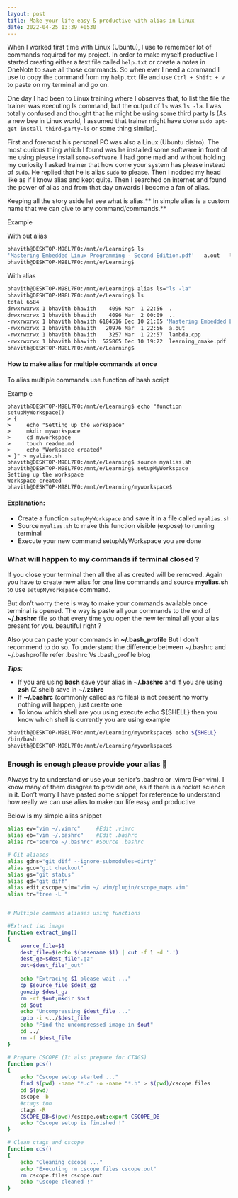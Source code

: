 ```yaml
---
layout: post
title: Make your life easy & productive with alias in Linux
date: 2022-04-25 13:39 +0530
---
```


When I worked first time with Linux (Ubuntu), I use to remember lot of commands required for my project. In order to make myself productive I started creating either a text file called `help.txt` or create a notes in OneNote to save all those commands. So when ever I need a command I use to copy the command from my `help.txt` file and use `Ctrl + Shift + v` to paste on my terminal and go on.

One day I had been to Linux training where I observes that, to list the file the trainer was executing ls command, but the output of `ls` was `ls -la`. I was totally confused and thought that he might be using some third party ls  (As a new bee in Linux world, I assumed that trainer might have done `sudo apt-get install third-party-ls` or some thing similar).

First and foremost his personal PC was also a Linux (Ubuntu distro). The most curious thing which I found was he installed some software in front of me using please install `some-software`. I had gone mad and without holding my curiosity I asked trainer that how come your system has please instead of `sudo`. He replied that he is alias `sudo` to please. Then I nodded my head like as if I know alias and kept quite. Then I searched on internet and found the power of alias and from that day onwards I become a fan of alias.

Keeping all the story aside let see what is alias.** In simple alias is a custom name that we can give to any command/commands.**

Example

With out alias 

```bash
bhavith@DESKTOP-M98L7FO:/mnt/e/Learning$ ls
'Mastering Embedded Linux Programming - Second Edition.pdf'   a.out   lambda.cpp   learning_cmake.pdf
bhavith@DESKTOP-M98L7FO:/mnt/e/Learning$
```

With alias

```bash
bhavith@DESKTOP-M98L7FO:/mnt/e/Learning$ alias ls="ls -la"
bhavith@DESKTOP-M98L7FO:/mnt/e/Learning$ ls
total 6584
drwxrwxrwx 1 bhavith bhavith    4096 Mar  1 22:56  .
drwxrwxrwx 1 bhavith bhavith    4096 Mar  2 00:09  ..
-rwxrwxrwx 1 bhavith bhavith 6184516 Dec 10 21:05 'Mastering Embedded Linux Programming - Second Edition.pdf'
-rwxrwxrwx 1 bhavith bhavith   20976 Mar  1 22:56  a.out
-rwxrwxrwx 1 bhavith bhavith    3257 Mar  1 22:57  lambda.cpp
-rwxrwxrwx 1 bhavith bhavith  525865 Dec 10 19:22  learning_cmake.pdf
bhavith@DESKTOP-M98L7FO:/mnt/e/Learning$
```
#### How to make alias for multiple commands at once

To alias multiple commands use function of bash script 

Example

```
bhavith@DESKTOP-M98L7FO:/mnt/e/Learning$ echo "function setupMyWorkspace()
> {
>     echo "Setting up the workspace"
>     mkdir myworkspace
>     cd myworkspace
>     touch readme.md
>     echo "Workspace created"
> }" > myalias.sh
bhavith@DESKTOP-M98L7FO:/mnt/e/Learning$ source myalias.sh
bhavith@DESKTOP-M98L7FO:/mnt/e/Learning$ setupMyWorkspace
Setting up the workspace
Workspace created
bhavith@DESKTOP-M98L7FO:/mnt/e/Learning/myworkspace$
```
#### Explanation:

- Create a function `setupMyWorkspace` and save it in a file called `myalias.sh`
- Source `myalias.sh` to make this function visible (expose) to running terminal 
- Execute your new command setupMyWorkspace you are done

### What will happen to my commands if terminal closed ?

If you close your terminal then all the alias created will be removed. Again you have to create new alias for one line commands and source **myalias.sh** to use `setupMyWorkspace` command.

But don’t worry there is way to make your commands available once terminal is opened.  The way is paste all your commands to the end of **~/.bashrc** file so that every time you open the new terminal all your alias present for you. beautiful right ? 

Also you can paste your commands in **~/.bash_profile** But I don’t recommend to do so. To understand the difference between ~/.bashrc and ~/.bashprofile refer .bashrc Vs .bash_profile blog 

***Tips:***
- If you are using **bash** save your alias in  **~/.bashrc** and if you are using **zsh** (Z shell) save in **~/.zshrc**
- If **~/.bashrc** (commonly called as rc files) is not present no worry nothing will happen, just create one
- To know which shell are you using execute echo ${SHELL} then you know which shell is currently you are using example

```bash
bhavith@DESKTOP-M98L7FO:/mnt/e/Learning/myworkspace$ echo ${SHELL}
/bin/bash
bhavith@DESKTOP-M98L7FO:/mnt/e/Learning/myworkspace$
```

### Enough is enough please provide your alias 🙂 

Always try to understand or use your senior’s .bashrc or .vimrc (For vim). I know many of them disagree to provide one, as if there is a rocket science in it. Don’t worry I have pasted some snippet for reference to understand how really we can use alias to make our life easy and productive

Below is my simple alias snippet 

```bash
alias ev="vim ~/.vimrc"     #Edit .vimrc
alias eb="vim ~/.bashrc"    #Edit .bashrc 
alias rc="source ~/.bashrc" #Source .bashrc

# Git aliases 
alias gdns="git diff --ignore-submodules=dirty"
alias gco="git checkout"
alias gs="git status"
alias gd="git diff"
alias edit_cscope_vim="vim ~/.vim/plugin/cscope_maps.vim"
alias tr="tree -L "


# Multiple command aliases using functions

#Extract iso image
function extract_img()
{
    source_file=$1
    dest_file=$(echo $(basename $1) | cut -f 1 -d '.')
    dest_gz=$dest_file".gz"
    out=$dest_file"_out"
    
    echo "Extracing $1 please wait ..."
    cp $source_file $dest_gz
    gunzip $dest_gz
    rm -rf $out;mkdir $out
    cd $out
    echo "Uncompressing $dest_file ..."
    cpio -i <../$dest_file
    echo "Find the uncompressed image in $out"
    cd ../
    rm -f $dest_file
}

# Prepare CSCOPE (It also prepare for CTAGS)
function pcs()
{
    echo "Cscope setup started ..."
    find $(pwd) -name "*.c" -o -name "*.h" > $(pwd)/cscope.files
    cd $(pwd)
    cscope -b
    #ctags too
    ctags -R
    CSCOPE_DB=$(pwd)/cscope.out;export CSCOPE_DB
    echo "Cscope setup is finished !"
}

# Clean ctags and cscope
function ccs()
{
    echo "Cleaning cscope ..."
    echo "Executing rm cscope.files cscope.out"
    rm cscope.files cscope.out
    echo "Cscope cleaned !"
}
```

